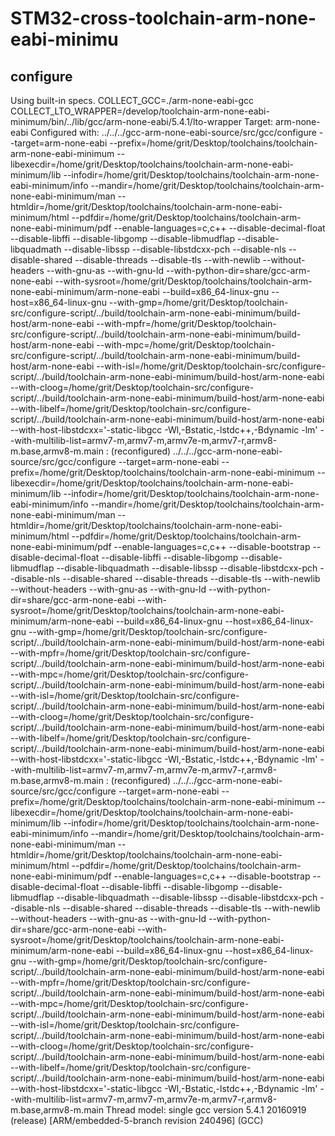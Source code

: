 # STM32-cross-toolchain-arm-none-eabi-minimu
## configure
Using built-in specs.
COLLECT_GCC=./arm-none-eabi-gcc
COLLECT_LTO_WRAPPER=/develop/toolchain-arm-none-eabi-minimum/bin/../lib/gcc/arm-none-eabi/5.4.1/lto-wrapper
Target: arm-none-eabi
Configured with: ../../../gcc-arm-none-eabi-source/src/gcc/configure --target=arm-none-eabi --prefix=/home/grit/Desktop/toolchains/toolchain-arm-none-eabi-minimum --libexecdir=/home/grit/Desktop/toolchains/toolchain-arm-none-eabi-minimum/lib --infodir=/home/grit/Desktop/toolchains/toolchain-arm-none-eabi-minimum/info --mandir=/home/grit/Desktop/toolchains/toolchain-arm-none-eabi-minimum/man --htmldir=/home/grit/Desktop/toolchains/toolchain-arm-none-eabi-minimum/html --pdfdir=/home/grit/Desktop/toolchains/toolchain-arm-none-eabi-minimum/pdf --enable-languages=c,c++ --disable-decimal-float --disable-libffi --disable-libgomp --disable-libmudflap --disable-libquadmath --disable-libssp --disable-libstdcxx-pch --disable-nls --disable-shared --disable-threads --disable-tls --with-newlib --without-headers --with-gnu-as --with-gnu-ld --with-python-dir=share/gcc-arm-none-eabi --with-sysroot=/home/grit/Desktop/toolchains/toolchain-arm-none-eabi-minimum/arm-none-eabi --build=x86_64-linux-gnu --host=x86_64-linux-gnu --with-gmp=/home/grit/Desktop/toolchain-src/configure-script/../build/toolchain-arm-none-eabi-minimum/build-host/arm-none-eabi --with-mpfr=/home/grit/Desktop/toolchain-src/configure-script/../build/toolchain-arm-none-eabi-minimum/build-host/arm-none-eabi --with-mpc=/home/grit/Desktop/toolchain-src/configure-script/../build/toolchain-arm-none-eabi-minimum/build-host/arm-none-eabi --with-isl=/home/grit/Desktop/toolchain-src/configure-script/../build/toolchain-arm-none-eabi-minimum/build-host/arm-none-eabi --with-cloog=/home/grit/Desktop/toolchain-src/configure-script/../build/toolchain-arm-none-eabi-minimum/build-host/arm-none-eabi --with-libelf=/home/grit/Desktop/toolchain-src/configure-script/../build/toolchain-arm-none-eabi-minimum/build-host/arm-none-eabi --with-host-libstdcxx='-static-libgcc -Wl,-Bstatic,-lstdc++,-Bdynamic -lm' --with-multilib-list=armv7-m,armv7-m,armv7e-m,armv7-r,armv8-m.base,armv8-m.main : (reconfigured) ../../../gcc-arm-none-eabi-source/src/gcc/configure --target=arm-none-eabi --prefix=/home/grit/Desktop/toolchains/toolchain-arm-none-eabi-minimum --libexecdir=/home/grit/Desktop/toolchains/toolchain-arm-none-eabi-minimum/lib --infodir=/home/grit/Desktop/toolchains/toolchain-arm-none-eabi-minimum/info --mandir=/home/grit/Desktop/toolchains/toolchain-arm-none-eabi-minimum/man --htmldir=/home/grit/Desktop/toolchains/toolchain-arm-none-eabi-minimum/html --pdfdir=/home/grit/Desktop/toolchains/toolchain-arm-none-eabi-minimum/pdf --enable-languages=c,c++ --disable-bootstrap --disable-decimal-float --disable-libffi --disable-libgomp --disable-libmudflap --disable-libquadmath --disable-libssp --disable-libstdcxx-pch --disable-nls --disable-shared --disable-threads --disable-tls --with-newlib --without-headers --with-gnu-as --with-gnu-ld --with-python-dir=share/gcc-arm-none-eabi --with-sysroot=/home/grit/Desktop/toolchains/toolchain-arm-none-eabi-minimum/arm-none-eabi --build=x86_64-linux-gnu --host=x86_64-linux-gnu --with-gmp=/home/grit/Desktop/toolchain-src/configure-script/../build/toolchain-arm-none-eabi-minimum/build-host/arm-none-eabi --with-mpfr=/home/grit/Desktop/toolchain-src/configure-script/../build/toolchain-arm-none-eabi-minimum/build-host/arm-none-eabi --with-mpc=/home/grit/Desktop/toolchain-src/configure-script/../build/toolchain-arm-none-eabi-minimum/build-host/arm-none-eabi --with-isl=/home/grit/Desktop/toolchain-src/configure-script/../build/toolchain-arm-none-eabi-minimum/build-host/arm-none-eabi --with-cloog=/home/grit/Desktop/toolchain-src/configure-script/../build/toolchain-arm-none-eabi-minimum/build-host/arm-none-eabi --with-libelf=/home/grit/Desktop/toolchain-src/configure-script/../build/toolchain-arm-none-eabi-minimum/build-host/arm-none-eabi --with-host-libstdcxx='-static-libgcc -Wl,-Bstatic,-lstdc++,-Bdynamic -lm' --with-multilib-list=armv7-m,armv7-m,armv7e-m,armv7-r,armv8-m.base,armv8-m.main : (reconfigured) ../../../gcc-arm-none-eabi-source/src/gcc/configure --target=arm-none-eabi --prefix=/home/grit/Desktop/toolchains/toolchain-arm-none-eabi-minimum --libexecdir=/home/grit/Desktop/toolchains/toolchain-arm-none-eabi-minimum/lib --infodir=/home/grit/Desktop/toolchains/toolchain-arm-none-eabi-minimum/info --mandir=/home/grit/Desktop/toolchains/toolchain-arm-none-eabi-minimum/man --htmldir=/home/grit/Desktop/toolchains/toolchain-arm-none-eabi-minimum/html --pdfdir=/home/grit/Desktop/toolchains/toolchain-arm-none-eabi-minimum/pdf --enable-languages=c,c++ --disable-bootstrap --disable-decimal-float --disable-libffi --disable-libgomp --disable-libmudflap --disable-libquadmath --disable-libssp --disable-libstdcxx-pch --disable-nls --disable-shared --disable-threads --disable-tls --with-newlib --without-headers --with-gnu-as --with-gnu-ld --with-python-dir=share/gcc-arm-none-eabi --with-sysroot=/home/grit/Desktop/toolchains/toolchain-arm-none-eabi-minimum/arm-none-eabi --build=x86_64-linux-gnu --host=x86_64-linux-gnu --with-gmp=/home/grit/Desktop/toolchain-src/configure-script/../build/toolchain-arm-none-eabi-minimum/build-host/arm-none-eabi --with-mpfr=/home/grit/Desktop/toolchain-src/configure-script/../build/toolchain-arm-none-eabi-minimum/build-host/arm-none-eabi --with-mpc=/home/grit/Desktop/toolchain-src/configure-script/../build/toolchain-arm-none-eabi-minimum/build-host/arm-none-eabi --with-isl=/home/grit/Desktop/toolchain-src/configure-script/../build/toolchain-arm-none-eabi-minimum/build-host/arm-none-eabi --with-cloog=/home/grit/Desktop/toolchain-src/configure-script/../build/toolchain-arm-none-eabi-minimum/build-host/arm-none-eabi --with-libelf=/home/grit/Desktop/toolchain-src/configure-script/../build/toolchain-arm-none-eabi-minimum/build-host/arm-none-eabi --with-host-libstdcxx='-static-libgcc -Wl,-Bstatic,-lstdc++,-Bdynamic -lm' --with-multilib-list=armv7-m,armv7-m,armv7e-m,armv7-r,armv8-m.base,armv8-m.main
Thread model: single
gcc version 5.4.1 20160919 (release) [ARM/embedded-5-branch revision 240496] (GCC) 